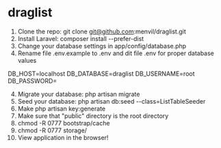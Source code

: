 # draglist
1. Clone the repo: git clone git@github.com:menvil/draglist.git
2. Install Laravel: composer install --prefer-dist
3. Change your database settings in app/config/database.php
4. Rename file .env.example to .env and dit file .env for proper database values

DB_HOST=localhost
DB_DATABASE=draglist
DB_USERNAME=root
DB_PASSWORD=

4. Migrate your database: php artisan migrate
5. Seed your database: php artisan db:seed --class=ListTableSeeder
6. Make php artisan key:generate
7. Make sure that "public" directory is the root directory
8. chmod -R 0777 bootstrap/cache
9. chmod -R 0777 storage/
10. View application in the browser!